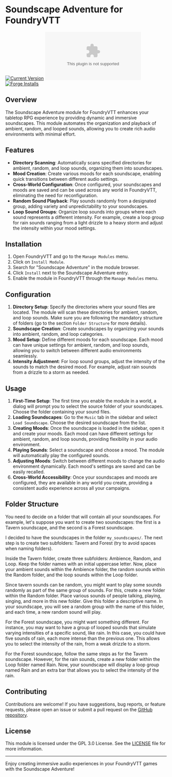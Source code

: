 # Soundscape Adventure for FoundryVTT
[![Current Version](https://img.shields.io/github/v/release/piecesofcodecom/soundscape-adventure?style=for-the-badge&label=Current%20Version)]() [![Latest Release Download Count](https://img.shields.io/github/downloads/piecesofcodecom/soundscape-adventure/latest/module.zip?label=Downloads&style=for-the-badge)]() [![Forge Installs](https://img.shields.io/badge/dynamic/json?label=Forge%20Installs&query=package.installs&suffix=%25&url=https%3A%2F%2Fforge-vtt.com%2Fapi%2Fbazaar%2Fpackage%2Fsoundscape-adventure&colorB=03ff1c&style=for-the-badge)](https://forge-vtt.com/bazaar#package=soundscape-adventure)

## Overview

The Soundscape Adventure module for FoundryVTT enhances your tabletop RPG experience by providing dynamic and immersive soundscapes. This module automates the organization and playback of ambient, random, and looped sounds, allowing you to create rich audio environments with minimal effort.

## Features

- **Directory Scanning**: Automatically scans specified directories for ambient, random, and loop sounds, organizing them into soundscapes.
- **Mood Creation**: Create various moods for each soundscape, enabling quick transitions between different audio settings.
- **Cross-World Configuration**: Once configured, your soundscapes and moods are saved and can be used across any world in FoundryVTT, eliminating the need for reconfiguration.
- **Random Sound Playback**: Play sounds randomly from a designated group, adding variety and unpredictability to your soundscapes.
- **Loop Sound Groups**: Organize loop sounds into groups where each sound represents a different intensity. For example, create a loop group for rain sounds ranging from a light drizzle to a heavy storm and adjust the intensity within your mood settings.

## Installation

1. Open FoundryVTT and go to the `Manage Modules` menu.
2. Click on `Install Module`.
3. Search for "Soundscape Adventure" in the module browser.
4. Click `Install` next to the Soundscape Adventure entry.
5. Enable the module in FoundryVTT through the `Manage Modules` menu.

## Configuration

1. **Directory Setup**: Specify the directories where your sound files are located. The module will scan these directories for ambient, random, and loop sounds. Make sure you are following the mandatory structure of folders (go to the section `Folder Structure` for more details).
2. **Soundscape Creation**: Create soundscapes by organizing your sounds into ambient, random, and loop categories.
3. **Mood Setup**: Define different moods for each soundscape. Each mood can have unique settings for ambient, random, and loop sounds, allowing you to switch between different audio environments seamlessly.
4. **Intensity Adjustment**: For loop sound groups, adjust the intensity of the sounds to match the desired mood. For example, adjust rain sounds from a drizzle to a storm as needed.

## Usage

1. **First-Time Setup**: The first time you enable the module in a world, a dialog will prompt you to select the source folder of your soundscapes. Choose the folder containing your sound files.
2. **Loading Soundscapes**: Go to the `Music` tab in the sidebar and select `Load Soundscape`. Choose the desired soundscape from the list.
3. **Creating Moods**: Once the soundscape is loaded in the sidebar, open it and create your moods. Each mood can have different settings for ambient, random, and loop sounds, providing flexibility in your audio environment.
4. **Playing Sounds**: Select a soundscape and choose a mood. The module will automatically play the configured sounds.
5. **Adjusting Moods**: Switch between different moods to change the audio environment dynamically. Each mood's settings are saved and can be easily recalled.
6. **Cross-World Accessibility**: Once your soundscapes and moods are configured, they are available in any world you create, providing a consistent audio experience across all your campaigns.

## Folder Structure

You need to decide on a folder that will contain all your soundscapes. For example, let's suppose you want to create two soundscapes: the first is a Tavern soundscape, and the second is a Forest soundscape.

I decided to have the soundscapes in the folder `my_soundscapes/`. The next step is to create two subfolders: Tavern and Forest (try to avoid spaces when naming folders).

Inside the Tavern folder, create three subfolders: Ambience, Random, and Loop. Keep the folder names with an initial uppercase letter. Now, place your ambient sounds within the Ambience folder, the random sounds within the Random folder, and the loop sounds within the Loop folder.

Since tavern sounds can be random, you might want to play some sounds randomly as part of the same group of sounds. For this, create a new folder within the Random folder. Place various sounds of people talking, playing, singing, and more in this new folder. Give this folder a descriptive name. In your soundscape, you will see a random group with the name of this folder, and each time, a new random sound will play.

For the Forest soundscape, you might want something different. For instance, you may want to have a group of looped sounds that simulate varying intensities of a specific sound, like rain. In this case, you could have five sounds of rain, each more intense than the previous one. This allows you to select the intensity of the rain, from a weak drizzle to a storm.

For the Forest soundscape, follow the same steps as for the Tavern soundscape. However, for the rain sounds, create a new folder within the Loop folder named Rain. Now, your soundscape will display a loop group named Rain and an extra bar that allows you to select the intensity of the rain.

## Contributing

Contributions are welcome! If you have suggestions, bug reports, or feature requests, please open an issue or submit a pull request on the [GitHub repository](#).

## License

This module is licensed under the GPL 3.0 License. See the [LICENSE](https://github.com/piecesofcodecom/soundscape-adventure/blob/main/LICENSE) file for more information.

---

Enjoy creating immersive audio experiences in your FoundryVTT games with the Soundscape Adventure!
